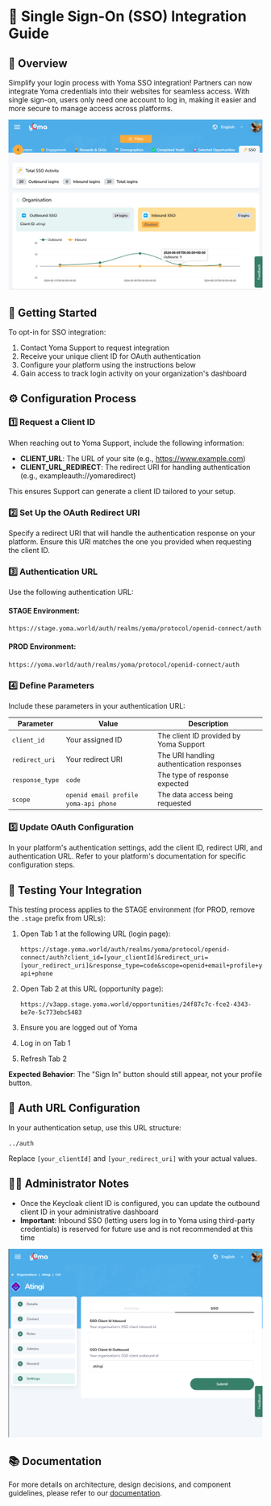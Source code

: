 # 🔑 Single Sign-On (SSO) Integration Guide

## 🌟 Overview

Simplify your login process with Yoma SSO integration! Partners can now integrate Yoma credentials into their websites for seamless access. With single sign-on, users only need one account to log in, making it easier and more secure to manage access across platforms.

![SSO Overview](../sso/images/overview.png)

## 🚀 Getting Started

To opt-in for SSO integration:

1. Contact Yoma Support to request integration
2. Receive your unique client ID for OAuth authentication
3. Configure your platform using the instructions below
4. Gain access to track login activity on your organization's dashboard

## ⚙️ Configuration Process

### 1️⃣ Request a Client ID

When reaching out to Yoma Support, include the following information:

- **CLIENT_URL**: The URL of your site (e.g., https://www.example.com)
- **CLIENT_URL_REDIRECT**: The redirect URI for handling authentication (e.g., exampleauth://yomaredirect)

This ensures Support can generate a client ID tailored to your setup.

### 2️⃣ Set Up the OAuth Redirect URI

Specify a redirect URI that will handle the authentication response on your platform. Ensure this URI matches the one you provided when requesting the client ID.

### 3️⃣ Authentication URL

Use the following authentication URL:

#### STAGE Environment:

```
https://stage.yoma.world/auth/realms/yoma/protocol/openid-connect/auth
```

#### PROD Environment:

```
https://yoma.world/auth/realms/yoma/protocol/openid-connect/auth
```

### 4️⃣ Define Parameters

Include these parameters in your authentication URL:

| Parameter       | Value                                 | Description                               |
| --------------- | ------------------------------------- | ----------------------------------------- |
| `client_id`     | Your assigned ID                      | The client ID provided by Yoma Support    |
| `redirect_uri`  | Your redirect URI                     | The URI handling authentication responses |
| `response_type` | `code`                                | The type of response expected             |
| `scope`         | `openid email profile yoma-api phone` | The data access being requested           |

### 5️⃣ Update OAuth Configuration

In your platform's authentication settings, add the client ID, redirect URI, and authentication URL. Refer to your platform's documentation for specific configuration steps.

## 🧪 Testing Your Integration

This testing process applies to the STAGE environment (for PROD, remove the `.stage` prefix from URLs):

1. Open Tab 1 at the following URL (login page):

   ```
   https://stage.yoma.world/auth/realms/yoma/protocol/openid-connect/auth?client_id=[your_clientId]&redirect_uri=[your_redirect_uri]&response_type=code&scope=openid+email+profile+yoma-api+phone
   ```

2. Open Tab 2 at this URL (opportunity page):

   ```
   https://v3app.stage.yoma.world/opportunities/24f87c7c-fce2-4343-be7e-5c773ebc5483
   ```

3. Ensure you are logged out of Yoma
4. Log in on Tab 1
5. Refresh Tab 2

**Expected Behavior**: The "Sign In" button should still appear, not your profile button.

## 🔧 Auth URL Configuration

In your authentication setup, use this URL structure:

```
../auth
```

Replace `[your_clientId]` and `[your_redirect_uri]` with your actual values.

## 👨‍💼 Administrator Notes

- Once the Keycloak client ID is configured, you can update the outbound client ID in your administrative dashboard
- **Important**: Inbound SSO (letting users log in to Yoma using third-party credentials) is reserved for future use and is not recommended at this time

![Admin Config](../sso/images/config.png)

## 📚 Documentation

For more details on architecture, design decisions, and component guidelines, please refer to our [documentation](../../docs/README.md).

